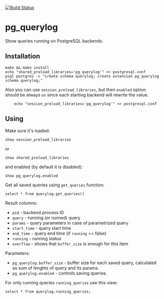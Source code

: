 [![Build Status](https://travis-ci.org/adjust/pg_querylog.svg?branch=master)](https://travis-ci.org/adjust/pg_querylog)

pg_querylog
===========

Show queries running on PostgreSQL backends.

Installation
------------

	make && make install
	echo "shared_preload_libraries='pg_querylog'" >> postgresql.conf
	psql postgres -c "create schema querylog; create extension pg_querylog schema querylog;"
	
Also you can use `session_preload_libraries`, but then `enabled` option should be always `on` since each starting
backend will rewrite the value.

        echo "session_preload_libraries='pg_querylog'" >> postgresql.conf

Using
-----

Make sure it's loaded:

	show session_preload_libraries

or

	show shared_preload_libraries

and enabled (by default it is disabled):

	show pg_querylog.enabled

Get all saved queries using `get_queries` function:

	select * from querylog.get_queries()

Result columns:

* `pid` - backend process ID
* `query` - running (or runned) query
* `params` - query parameters in case of parametrized query
* `start_time` - query start time
* `end_time` - query end time (if `running` == false)
* `running` - running status
* `overflow` - shows that `buffer_size` is enough for this item

Parameters:

* `pg_querylog.buffer_size` - buffer size for each saved query, calculated as sum of lenghts of query and its params.
* `pg_querylog.enabled` - controls saving queries.

For only running queries `running_queries` use this view:

	select * from querylog.running_queries;
